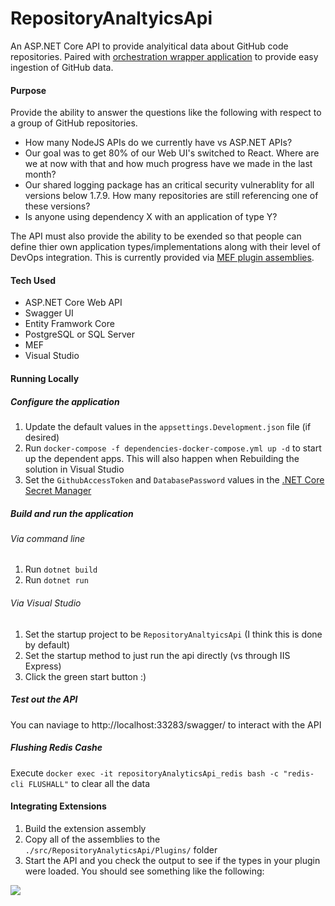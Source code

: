 # RepositoryAnaltyicsApi

An ASP.NET Core API to provide analyitical data about GitHub code repositories.  Paired with [orchestration wrapper application](https://github.com/Firenza/RepositoryAnaltyicsOrchestrator) to provide easy ingestion of GitHub data.

#### Purpose

Provide the ability to answer the questions like the following with respect to a group of GitHub repositories.

* How many NodeJS APIs do we currently have vs ASP.NET APIs?
* Our goal was to get 80% of our Web UI's switched to React.  Where are we at now with that and how much progress have we made in the last month?
* Our shared logging package has an critical security vulnerablity for all versions below 1.7.9.  How many repositories are still referencing one of these versions?
* Is anyone using dependency X with an application of type Y?

The API must also provide the ability to be exended so that people can define thier own application types/implementations along with their level of DevOps integration. This is currently provided via [MEF plugin assemblies](https://github.com/Firenza/RepositoryAnaltyicsApiExampleExtension).

#### Tech Used

* ASP.NET Core Web API
* Swagger UI
* Entity Framwork Core
* PostgreSQL or SQL Server
* MEF
* Visual Studio 

#### Running Locally

#####  Configure the application

1. Update the default values in the `appsettings.Development.json` file (if desired)
1. Run `docker-compose -f dependencies-docker-compose.yml up -d` to start up the dependent apps.  This will also happen when Rebuilding the solution in Visual Studio
1. Set the `GithubAccessToken` and `DatabasePassword` values in the [.NET Core Secret Manager](https://docs.microsoft.com/en-us/aspnet/core/security/app-secrets?view=aspnetcore-2.2&tabs=windows#secret-manager) 

##### Build and run the application

###### Via command line

1. Run `dotnet build`
1. Run `dotnet run`

###### Via Visual Studio

1. Set the startup project to be `RepositoryAnaltyicsApi` (I think this is done by default)
1. Set the startup method to just run the api directly (vs through IIS Express)
1. Click the green start button :)

##### Test out the API

You can naviage to http://localhost:33283/swagger/ to interact with the API


##### Flushing Redis Cashe

Execute `docker exec -it repositoryAnalyticsApi_redis bash -c "redis-cli FLUSHALL"` to clear all the data

#### Integrating Extensions

1. Build the extension assembly
2. Copy all of the assemblies to the `./src/RepositoryAnalyticsApi/Plugins/` folder
3. Start the API and you check the output to see if the types in your plugin were loaded. You should see something like the following:

![](https://user-images.githubusercontent.com/9145108/43986475-e54f8664-9cd6-11e8-9135-2b6998cb853a.png)
